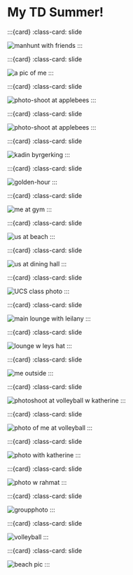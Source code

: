 # My TD Summer!

:::{card}
:class-card: slide

![manhunt with friends](_static/img/IMG-6827.jpg)
:::


:::{card}
:class-card: slide

![a pic of me](_static/img/IMG-6865.PNG)
:::


:::{card}
:class-card: slide

![photo-shoot at applebees](_static/img/photoshootatapplebees.JPG)
:::


:::{card}
:class-card: slide

![photo-shoot at applebees](_static/img/photoshootbathroom.JPEG)
:::


:::{card}
:class-card: slide

![kadin byrgerking](_static/img/burgerkingkadin.jpg)
:::


:::{card}
:class-card: slide

![golden-hour](_static/img/cutephotooo.jpg)
:::


:::{card}
:class-card: slide

![me at gym](_static/img/gym.jpg)
:::


:::{card}
:class-card: slide

![us at beach](_static/img/IMG_7032.JPG)
:::

:::{card}
:class-card: slide

![us at dining hall](_static/img/IMG_7134.jpg)
:::

:::{card}
:class-card: slide

![UCS class photo](_static/img/IMG_7631.JPG)
:::

:::{card}
:class-card: slide

![main lounge with leilany](_static/img/mainloungewleilany.jpg)
:::

:::{card}
:class-card: slide

![lounge w leys hat](_static/img/meinloungewleyshat.jpg)
:::

:::{card}
:class-card: slide

![me outside](_static/img/meslaying.jpg)
:::

:::{card}
:class-card: slide

![photoshoot at volleyball w katherine](_static/img/photoshoot2atvolley.jpg)
:::

:::{card}
:class-card: slide

![photo of me at volleyball](_static/img/photoshootatvolley.jpg)
:::

:::{card}
:class-card: slide

![photo with katherine](_static/img/photowkatherine.jpg)
:::

:::{card}
:class-card: slide

![photo w rahmat](_static/img/photowrahmat.jpg)
:::

:::{card}
:class-card: slide

![groupphoto](_static/img/villageatsouth.jpg)
:::

:::{card}
:class-card: slide

![volleyball](_static/img/volleyballll.jpg)
:::

:::{card}
:class-card: slide

![beach pic](_static/img/IMG-2933.jpeg)
:::

```{include} _static/play_pause.html
```
